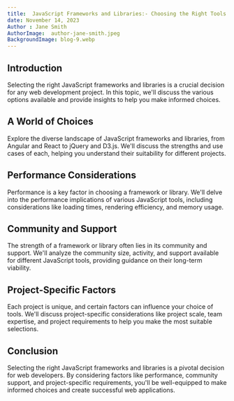 ```yaml
---
title:  JavaScript Frameworks and Libraries:- Choosing the Right Tools for Your Project
date: November 14, 2023
Author : Jane Smith
AuthorImage:  author-jane-smith.jpeg
BackgroundImage: blog-9.webp
---
```


## Introduction

Selecting the right JavaScript frameworks and libraries is a crucial decision for any web development project. In this topic, we'll discuss the various options available and provide insights to help you make informed choices.

## A World of Choices

Explore the diverse landscape of JavaScript frameworks and libraries, from Angular and React to jQuery and D3.js. We'll discuss the strengths and use cases of each, helping you understand their suitability for different projects.

## Performance Considerations

Performance is a key factor in choosing a framework or library. We'll delve into the performance implications of various JavaScript tools, including considerations like loading times, rendering efficiency, and memory usage.

## Community and Support

The strength of a framework or library often lies in its community and support. We'll analyze the community size, activity, and support available for different JavaScript tools, providing guidance on their long-term viability.

## Project-Specific Factors

Each project is unique, and certain factors can influence your choice of tools. We'll discuss project-specific considerations like project scale, team expertise, and project requirements to help you make the most suitable selections.

## Conclusion

Selecting the right JavaScript frameworks and libraries is a pivotal decision for web developers. By considering factors like performance, community support, and project-specific requirements, you'll be well-equipped to make informed choices and create successful web applications.
